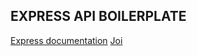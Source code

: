 ## EXPRESS API BOILERPLATE

[Express documentation](https://expressjs.com/)
[Joi](https://joi.dev/api/?v=17.8.3)